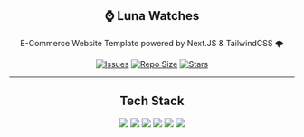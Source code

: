 <p align="center">
  <h2 align="center">⌚ Luna Watches</h2>
</p>

<p align="center">
	E-Commerce Website Template powered by Next.JS & TailwindCSS 🌩️ 
</p>

<p align="center">
	<a href="https://github.com/xianmalik/Luna-Watches/issues">
		<img alt="Issues" src="https://img.shields.io/github/package-json/v/xianmalik/Luna-Watches?style=for-the-badge&logo=bilibili&color=F5E0DC&logoColor=D9E0EE&labelColor=302D41"></a>
	<a href="https://github.com/xianmalik/Luna-Watches">
		<img alt="Repo Size" src="https://img.shields.io/github/repo-size/xianmalik/Luna-Watches?color=%23DDB6F2&label=SIZE&logo=codesandbox&style=for-the-badge&logoColor=D9E0EE&labelColor=302D41"/></a>
	<a href="https://github.com/xianmalik/Luna-Watches/stargazers">
		<img alt="Stars" src="https://img.shields.io/github/stars/xianmalik/Luna-Watches?style=for-the-badge&logo=starship&color=C9CBFF&logoColor=D9E0EE&labelColor=302D41"></a>
</p>

<hr />

<p align="center">
	<h2 align="center">Tech Stack</h2>
</p>

<p align="center">
	<a href="https://nextjs.org/"><img src="https://img.shields.io/badge/next.js-302D41?style=for-the-badge&logo=nextdotjs&logoColor=white" /></a>
	<a href="https://vercel.com/"><img src="https://img.shields.io/badge/Vercel-302D41.svg?logo=vercel&logoColor=white&style=for-the-badge" /></a>
	<a href="https://shopify.com/"><img src="https://img.shields.io/badge/Shopify-302D41?logo=shopify&logoColor=7AB55C&style=for-the-badge" /></a>
	<a href="https://ui.shadcn.com/"><img src="https://img.shields.io/badge/Bun-302D41?logo=bun&logoColor=fff&style=for-the-badge"/></a>
	<a href="https://tailwindcss.com/"><img src="https://img.shields.io/badge/Tailwind_CSS-302D41?style=for-the-badge&logo=tailwind-css&logoColor=38B2AC"/></a>
	<a href="https://ui.shadcn.com/"><img src="https://img.shields.io/badge/shadcn%2Fui-302D41?logo=shadcnui&logoColor=fff&style=for-the-badge"/></a>
</p>

<p align="center">
	<!-- <a href="https://ui.shadcn.com/"><img src="https://img.shields.io/badge/TypeScript-302D41?logo=typescript&logoColor=3178C6&style=for-the-badge"/></a> -->
	<!-- <a href="https://ui.shadcn.com/"><img src="https://img.shields.io/badge/Storybook-302D41?logo=storybook&logoColor=FF4785&style=for-the-badge"/></a> -->
</p>